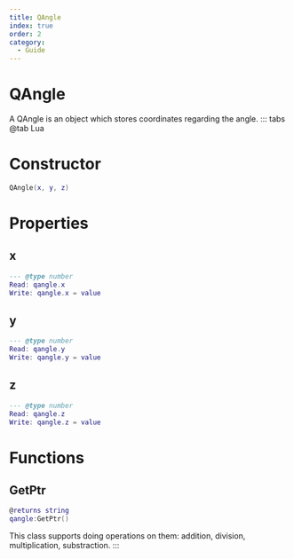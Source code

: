 ```yaml
---
title: QAngle
index: true
order: 2
category:
  - Guide
---
```


# QAngle
A QAngle is an object which stores coordinates regarding the angle.
::: tabs
@tab Lua
# Constructor
```lua
QAngle(x, y, z)
```
# Properties
## x 
```lua
--- @type number
Read: qangle.x
Write: qangle.x = value
```
## y 
```lua
--- @type number
Read: qangle.y
Write: qangle.y = value
```
## z 
```lua
--- @type number
Read: qangle.z
Write: qangle.z = value
```
# Functions
## GetPtr
```lua
@returns string
qangle:GetPtr()
```
This class supports doing operations on them: addition, division, multiplication, substraction.
:::